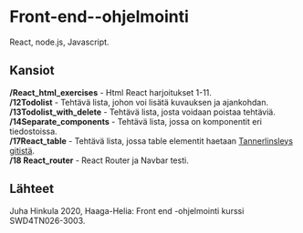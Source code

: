 # Front-end--ohjelmointi
React, node.js, Javascript.

## Kansiot
**/React_html_exercises** - Html React harjoitukset 1-11.\
**/12Todolist** - Tehtävä lista, johon voi lisätä kuvauksen ja ajankohdan. \
**/13Todolist_with_delete** - Tehtävä lista, josta voidaan poistaa tehtäviä. \
**/14Separate_components** - Tehtävä lista, jossa on komponentit eri tiedostoissa. \
**/17React_table** - Tehtävä lista, jossa table elementit haetaan [Tannerlinsleys gitistä](https://github.com/tannerlinsley/react-table). \
**/18 React_router** - React Router ja Navbar testi.

## Lähteet
Juha Hinkula 2020, Haaga-Helia: Front end -ohjelmointi kurssi SWD4TN026-3003.
